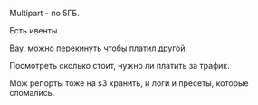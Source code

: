 Multipart - по 5ГБ.

Есть ивенты.

Вау, можно перекинуть чтобы платил другой.

Посмотреть сколько стоит, нужно ли платить за трафик.

Мож репорты тоже на s3 хранить, и логи и пресеты, которые сломались.





